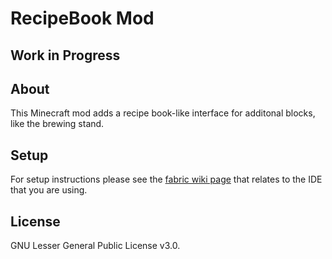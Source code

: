 # RecipeBook Mod

## Work in Progress

## About

This Minecraft mod adds a recipe book-like interface for additonal blocks, like
the brewing stand.

## Setup

For setup instructions please see the [fabric wiki page](https://fabricmc.net/wiki/tutorial:setup) that relates to the IDE that you are using.

## License

GNU Lesser General Public License v3.0.
